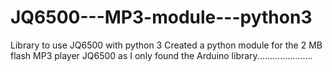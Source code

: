 # JQ6500---MP3-module---python3
Library to use JQ6500 with python 3
Created a python module for the 2 MB flash MP3 player JQ6500 as I only found the Arduino library......................
